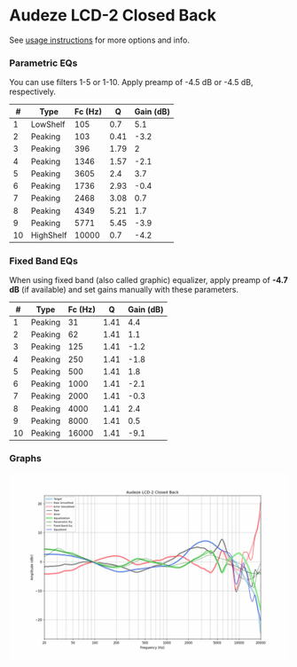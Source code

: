 # Audeze LCD-2 Closed Back
See [usage instructions](https://github.com/jaakkopasanen/AutoEq#usage) for more options and info.

### Parametric EQs
You can use filters 1-5 or 1-10. Apply preamp of -4.5 dB or -4.5 dB, respectively.

|   # | Type      |   Fc (Hz) |    Q |   Gain (dB) |
|-----|-----------|-----------|------|-------------|
|   1 | LowShelf  |       105 | 0.7  |         5.1 |
|   2 | Peaking   |       103 | 0.41 |        -3.2 |
|   3 | Peaking   |       396 | 1.79 |         2   |
|   4 | Peaking   |      1346 | 1.57 |        -2.1 |
|   5 | Peaking   |      3605 | 2.4  |         3.7 |
|   6 | Peaking   |      1736 | 2.93 |        -0.4 |
|   7 | Peaking   |      2468 | 3.08 |         0.7 |
|   8 | Peaking   |      4349 | 5.21 |         1.7 |
|   9 | Peaking   |      5771 | 5.45 |        -3.9 |
|  10 | HighShelf |     10000 | 0.7  |        -4.2 |

### Fixed Band EQs
When using fixed band (also called graphic) equalizer, apply preamp of **-4.7 dB** (if available) and set gains manually with these parameters.

|   # | Type    |   Fc (Hz) |    Q |   Gain (dB) |
|-----|---------|-----------|------|-------------|
|   1 | Peaking |        31 | 1.41 |         4.4 |
|   2 | Peaking |        62 | 1.41 |         1.1 |
|   3 | Peaking |       125 | 1.41 |        -1.2 |
|   4 | Peaking |       250 | 1.41 |        -1.8 |
|   5 | Peaking |       500 | 1.41 |         1.8 |
|   6 | Peaking |      1000 | 1.41 |        -2.1 |
|   7 | Peaking |      2000 | 1.41 |        -0.3 |
|   8 | Peaking |      4000 | 1.41 |         2.4 |
|   9 | Peaking |      8000 | 1.41 |         0.5 |
|  10 | Peaking |     16000 | 1.41 |        -9.1 |

### Graphs
![](./Audeze%20LCD-2%20Closed%20Back.png)
